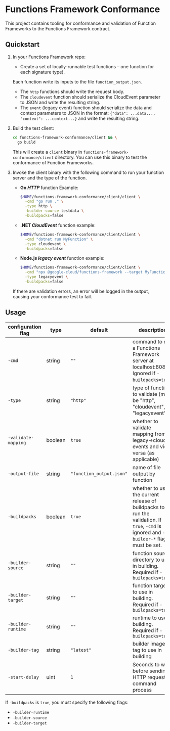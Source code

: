 # Functions Framework Conformance

This project contains tooling for conformance and validation of Function
Frameworks to the Functions Framework contract.

## Quickstart

1. In your Functions Framework repo:
   - Create a set of locally-runnable test functions – one function for each signature type).

   Each function write its inputs to the file `function_output.json`.

   - The `http` functions should write the request body.
   - The `cloudevent` function should serialize the CloudEvent parameter to
     JSON and write the resulting string.
   - The `event` (legacy event) function should serialize the data and context
     parameters to JSON in the format:
       `{"data": ...data..., "context": ...context...}`
     and write the resulting string.

1.  Build the test client:

    ```sh
    cd functions-framework-conformance/client && \
      go build
    ```

    This will create a `client` binary in `functions-framework-conformance/client` directory.
    You can use this binary to test the conformance of Function Frameworks.

1.  Invoke the client binary with the following command to run your function server and
    the type of the function.

    - **Go _HTTP_** function Example:

        ```sh
        $HOME/functions-framework-conformance/client/client \
          -cmd "go run ." \
          -type http \
          -builder-source testdata \
          -buildpacks=false
        ```

    - **.NET _CloudEvent_** function example:

        ```sh
        $HOME/functions-framework-conformance/client/client \
          -cmd "dotnet run MyFunction" \
          -type cloudevent \
          -buildpacks=false
        ```

    - **Node.js _legacy event_** function example:

        ```sh
        $HOME/functions-framework-conformance/client/client \
          -cmd "npx @google-cloud/functions-framework --target MyFunction --signature-type=event" \
          -type legacyevent \
          -buildpacks=false
        ```

    If there are validation errors, an error will be logged in the output, causing your conformance test to fail.

## Usage

<nobr>

| configuration flag | type | default | description |
| --- | --- | --- | --- |
| `-cmd` | string | `""` | command to run a Functions Framework server at localhost:8080. Ignored if `-buildpacks=true`. |
| `-type` | string | `"http"` | type of function to validate (must be "http", "cloudevent", or "legacyevent") |
| `-validate-mapping` | boolean | `true` | whether to validate mapping from legacy->cloud events and vice versa (as applicable) |
| `-output-file` | string | `"function_output.json"` | name of file output by function |
| `-buildpacks` | boolean | `true` | whether to use the current release of buildpacks to run the validation. If `true`, `-cmd` is ignored and `--builder-*` flags must be set. |
| `-builder-source` | string | `""` | function source directory to use in building. Required if `-buildpacks=true` |
| `-builder-target` | string | `""` | function target to use in building. Required if `-buildpacks=true` |
| `-builder-runtime` | string | `""` | runtime to use in building. Required if `-buildpacks=true` |
| `-builder-tag` | string | `"latest"` | builder image tag to use in building |
| `-start-delay` | uint | `1` | Seconds to wait before sending HTTP request to command process |

</nobr>

If `-buildpacks` is `true`, you must specify the following flags:

- `-builder-runtime`
- `-builder-source`
- `-builder-target`